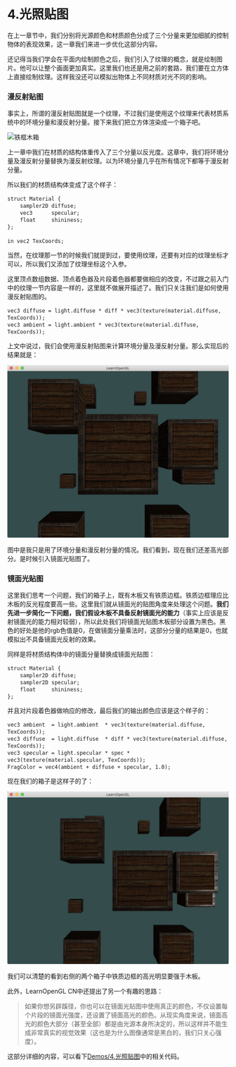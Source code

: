 # 4.光照贴图

在上一章节中，我们分别将光源颜色和材质颜色分成了三个分量来更加细腻的控制物体的表现效果，这一章我们来进一步优化这部分内容。

还记得当我们学会在平面内绘制颜色之后，我们引入了纹理的概念，就是绘制图片。他可以让整个画面更加真实。这里我们也还是用之前的套路，我们要在立方体上直接绘制纹理。这样我没还可以模拟出物体上不同材质对光不同的影响。

### 漫反射贴图

事实上，所谓的漫反射贴图就是一个纹理，不过我们是使用这个纹理来代表材质系统中的环境分量和漫反射分量。接下来我们把立方体渲染成一个箱子吧。

![铁框木箱](https://learnopengl-cn.github.io/img/02/04/container2.png)

上一章中我们在材质的结构体重传入了三个分量以反光度。这章中，我们将环境分量及漫反射分量替换为漫反射纹理。以为环境分量几乎在所有情况下都等于漫反射分量。

所以我们的材质结构体变成了这个样子：

```
struct Material {
    sampler2D diffuse;
    vec3      specular;
    float     shininess;
}; 

in vec2 TexCoords;
```

当然，在纹理那一节的时候我们就提到过，要使用纹理，还要有对应的纹理坐标才可以，所以我们又添加了纹理坐标这个入参。

这里顶点数组数据、顶点着色器及片段着色器都要做相应的改变，不过跟之前入门中的纹理一节内容是一样的，这里就不做展开描述了。我们只关注我们是如何使用漫反射贴图的。

```
vec3 diffuse = light.diffuse * diff * vec3(texture(material.diffuse, TexCoords));
vec3 ambient = light.ambient * vec3(texture(material.diffuse, TexCoords));
```

上文中说过，我们会使用漫反射贴图来计算环境分量及漫反射分量。那么实现后的结果就是：

![漫反射贴图](https://github.com/CodeWicky/Learning-OpenGL/raw/master/%E5%85%89%E7%85%A7/Pics/%E6%BC%AB%E5%8F%8D%E5%B0%84%E8%B4%B4%E5%9B%BE.png)

图中是我只是用了环境分量和漫反射分量的情况。我们看到，现在我们还差高光部分。是时候引入镜面光贴图了。

### 镜面光贴图

这里我们思考一个问题，我们的箱子上，既有木板又有铁质边框。铁质边框理应比木板的反光程度要高一些。这里我们就从镜面光的贴图角度来处理这个问题。**我们先进一步简化一下问题，我们假设木板不具备反射镜面光的能力**（事实上应该是反射镜面光的能力相对较弱），所以此处我们将镜面光贴图木板部分设置为黑色。黑色的好处是他的rgb色值是0，在做镜面分量乘法时，这部分分量的结果是0，也就模拟出不具备镜面光反射的效果。

同样是将材质结构体中的镜面分量替换成镜面光贴图：

```
struct Material {
    sampler2D diffuse;
    sampler2D specular;
    float     shininess;
};
```

并且对片段着色器做响应的修改，最后我们的输出颜色应该是这个样子的：

```
vec3 ambient  = light.ambient  * vec3(texture(material.diffuse, TexCoords));
vec3 diffuse  = light.diffuse  * diff * vec3(texture(material.diffuse, TexCoords));  
vec3 specular = light.specular * spec * vec3(texture(material.specular, TexCoords));
FragColor = vec4(ambient + diffuse + specular, 1.0);
```

现在我们的箱子是这样子的了：

![镜面光贴图](https://github.com/CodeWicky/Learning-OpenGL/raw/master/%E5%85%89%E7%85%A7/Pics/%E9%95%9C%E9%9D%A2%E5%85%89%E8%B4%B4%E5%9B%BE.png)

我们可以清楚的看到右侧的两个箱子中铁质边框的高光明显要强于木板。

此外，LearnOpenGL CN中还提出了另一个有趣的思路：

> 如果你想另辟蹊径，你也可以在镜面光贴图中使用真正的颜色，不仅设置每个片段的镜面光强度，还设置了镜面高光的颜色。从现实角度来说，镜面高光的颜色大部分（甚至全部）都是由光源本身所决定的，所以这样并不能生成非常真实的视觉效果（这也是为什么图像通常是黑白的，我们只关心强度）。

这部分详细的内容，可以看下[Demos/4.光照贴图](https://github.com/CodeWicky/Learning-OpenGL/tree/master/%E5%85%89%E7%85%A7/Demos/4.%E5%85%89%E7%85%A7%E8%B4%B4%E5%9B%BE)中的相关代码。

